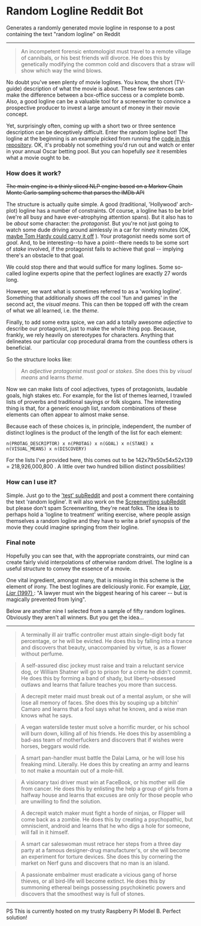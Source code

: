 # Random Logline Reddit Bot
Generates a randomly generated movie logline in response to a post containing the text "random logline" on Reddit 

---

> An incompetent forensic entomologist must travel to a remote village of cannibals, or his best friends will divorce. He does this by genetically modifying the common cold and discovers that a straw will show which way the wind blows.

No doubt you've seen plenty of movie loglines. You know, the short (TV-guide) description of what the movie is about. These few sentences can make the difference between a box-office success or a complete bomb. Also, a good logline can be a valuable tool for a screenwriter to convince a prospective producer to invest a large amount of money in their movie concept.

Yet, surprisingly often, coming up with a short two or three sentence description can be deceptively difficult. Enter the random logline bot! The logline at the beginning is an example picked from running the [code in this repository](logline.py). OK, it's probably not something you'd run out and watch or enter in your annual Oscar betting pool. But you can hopefully _see_ it resembles what a movie ought to be. 

### How does it work?


~~The main engine is a thinly sliced NLP engine based on a Markov Chain Monte Carlo sampling scheme that parses the IMDb API~~

The structure is actually quite simple. A good (traditional, 'Hollywood' arch-plot) logline has a number of constraints. Of course, a logline has to be brief (we're all busy and have ever-atrophying attention spans). But it also has to be _about_ some character: the _protagonist_. But you're not just going to watch some dude driving around aimlessly in a car for ninety minutes (OK, [maybe Tom Hardy could carry it off](http://www.imdb.com/title/tt2692904/) ). Your protagonist needs some sort of _goal_. And, to be interesting--to have a point--there needs to be some sort of _stake_ involved, if the protagonist fails to achieve that goal -- implying there's an obstacle to that goal.

We could stop there and that would suffice for many loglines. Some so-called logline experts opine that the perfect loglines are exactly 27 words long.

However, we want what is sometimes referred to as a 'working logline'. Something that additionally shows off the cool 'fun and games' in the second act, the _visual means_. This can then be topped off with the cream of what we all learned, i.e. the _theme_.

Finally, to add some extra spice, we can add a totally awesome _adjective_ to describe our protagonist, just to make the whole thing pop. Because, frankly, we rely heavily on stereotypes for characters. Anything that delineates our particular cop procedural drama from the countless others is beneficial. 

So the structure looks like:

> An _adjective_ _protagonist_ must _goal_ or _stakes_. She does this by _visual means_ and learns _theme_.

Now we can make lists of cool adjectives, types of protagonists, laudable goals, high stakes etc. For example, for the list of themes learned, I trawled lists of proverbs and traditional sayings or folk slogans. The interesting thing is that, for a generic enough list, random combinations of these elements can often appear to almost make sense.

Because each of these choices is, in principle, independent, the number of distinct loglines is the product of the length of the list for each element:

    n(PROTAG_DESCRIPTOR) x n(PROTAG) x n(GOAL) x n(STAKE) x n(VISUAL_MEANS) x n(DISCOVERY)
    
For the lists I've provided here, this comes out to be 142x79x50x54x52x139 = 218,926,000,800 . A little over two hundred billion distinct possibilities!

### How can I use it?

Simple. Just go to the ['test' subReddit](https://www.reddit.com/r/test/) and post a comment there containing the text 'random logline'.
It will also work on the [Screenwriting subReddit](https://www.reddit.com/r/Screenwriting/) but please don't spam Screenwriting, they're neat folks. The idea is to perhaps hold a 'logline to treatment' writing exercise, where people assign themselves a random logline and they have to write a brief synopsis of the movie they could imagine springing from their logline. 


### Final note

Hopefully you can see that, with the appropriate constraints, our mind can create fairly vivid interpolations of otherwise random drivel. The logline is a useful structure to convey the essence of a movie.

One vital ingredient, amongst many, that is missing in this scheme is the element of irony. The best loglines are deliciously ironic. For example, [_Liar, Liar_ (1997) ](http://www.imdb.com/title/tt0119528/?ref_=fn_al_tt_1): "A lawyer must win the biggest hearing of his career -- but is magically prevented from lying".

Below are another nine I selected from a sample of fifty random loglines. Obviously they aren't all winners. But you get the idea...

---

> A terminally ill air traffic controller must attain single-digit body fat percentage, or he will be evicted. He does this by falling into a trance and discovers that beauty, unaccompanied by virtue, is as a flower without perfume.

> A self-assured disc jockey must raise and train a reluctant service dog, or William Shatner will go to prison for a crime he didn't commit. He does this by forming a band of shady, but liberty-obsessed outlaws and learns that failure teaches you more than success.

> A decrepit meter maid must break out of a mental asylum, or she will lose all memory of faces. She does this by souping up a bitchin' Camaro and learns that a fool says what he knows, and a wise man knows what he says.

> A vegan waterslide tester must solve a horrific murder, or his school will burn down, killing all of his friends. He does this by assembling a bad-ass team of motherfuckers and discovers that if wishes were horses, beggars would ride.

> A smart pan-handler must battle the Dalai Lama, or he will lose his freaking mind. Literally. He does this by creating an army and learns to not make a mountain out of a mole-hill.

> A visionary taxi driver must win at FaceBook, or his mother will die from cancer. He does this by enlisting the help a group of girls from a halfway house and learns that excuses are only for those people who are unwilling to find the solution.

> A decrepit watch maker must fight a horde of ninjas, or Flipper will come back as a zombie. He does this by creating a psychopathic, but omniscient, android and learns that he who digs a hole for someone, will fall in it himself.

> A smart car saleswoman must retrace her steps from a three day party at a famous designer-drug manufacturer's, or she will become an experiment for torture devices. She does this by cornering the market on Nerf guns and discovers that no man is an island.

> A passionate embalmer must eradicate a vicious gang of horse thieves, or all bird-life will become extinct. He does this by summoning ethereal beings possessing psychokinetic powers and discovers that the smoothest way is full of stones.


---

PS This is currently hosted on my trusty Raspberry Pi Model B. Perfect solution!
